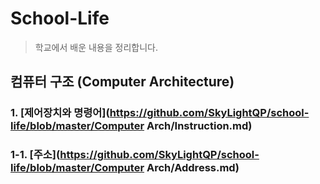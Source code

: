 # School-Life
> 학교에서 배운 내용을 정리합니다.

## 컴퓨터 구조 (Computer Architecture)
### 1. [제어장치와 명령어](https://github.com/SkyLightQP/school-life/blob/master/Computer Arch/Instruction.md)
### 1-1. [주소](https://github.com/SkyLightQP/school-life/blob/master/Computer Arch/Address.md)
